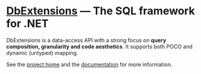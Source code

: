 ﻿[DbExtensions][1] — The SQL framework for .NET
==============================================
DbExtensions is a data-access API with a strong focus on **query composition, granularity and code aesthetics**. It supports both POCO and dynamic (untyped) mapping.

See the [project home][1] and the [documentation][2] for more information.

[1]: http://maxtoroq.github.io/DbExtensions/
[2]: docs/README.md